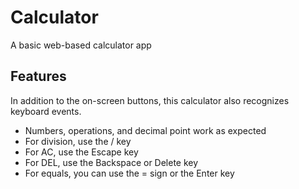 # Calculator

A basic web-based calculator app

## Features

In addition to the on-screen buttons, this calculator also recognizes keyboard events.

- Numbers, operations, and decimal point work as expected
- For division, use the / key
- For AC, use the Escape key
- For DEL, use the Backspace or Delete key
- For equals, you can use the = sign or the Enter key
